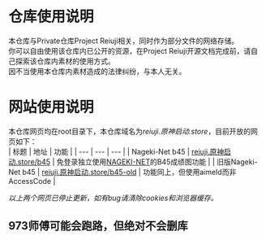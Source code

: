 # 仓库使用说明
本仓库与Private仓库Project Reiuji相关，同时作为部分文件的网络存储。</br>
你可以自由使用该仓库内已公开的资源，在Project Reiuji开源文档完成前，请自己探索该仓库内素材的使用方式。</br>
因不当使用本仓库内素材造成的法律纠纷，与本人无关。

# 网站使用说明
本仓库网页均在root目录下，本仓库域名为*reiuji.原神启动.store*，目前开放的网页如下：</br>
| 标题 | 地址 | 功能 |
| --- | --- | --- |
| Nageki-Net b45 | [reiuji.原神启动.store/b45](https://reiuji.原神启动.store/b45) | 免登录独立使用[NAGEKI-NET](https://nageki-net.com)的B45成绩图功能 |
| 旧版Nageki-Net b45 | [reiuji.原神启动.store/b45-old](https://reiuji.原神启动.store/b45-old) | 功能同上，但使用aimeId而非AccessCode |

*以上两个网页已停止更新，如有bug请清除cookies和浏览器缓存。* 


## 973师傅可能会跑路，但绝对不会删库
